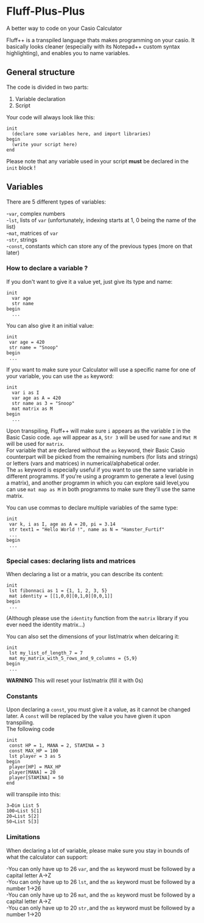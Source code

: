 # Fluff-Plus-Plus
A better way to code on your Casio Calculator

Fluff++ is a transpiled language thats makes programming on your casio. It basically looks cleaner (especially with its Notepad++ custom syntax highlighting), and enables you to name variables.

## General structure

The code is divided in two parts: 
1. Variable declaration
2. Script 


Your code will always look like this:  

```
init
  (declare some variables here, and import libraries)
begin
  (write your script here)
end
```

Please note that any variable used in your script **must** be declared in the `init` block !

## Variables

There are 5 different types of variables:

-`var`, complex numbers  
-`lst`, lists of `var` (unfortunately, indexing starts at 1, 0 being the name of the list)  
-`mat`, matrices of `var`  
-`str`, strings  
-`const`, constants which can store any of the previous types (more on that later) 

### How to declare a variable ?

If you don't want to give it a value yet, just give its type and name:

```
init
  var age
  str name
begin
  ...
 ```
 
 You can also give it an initial value:
 
 ```
 init
  var age = 420
  str name = "Snoop"
begin
  ...
```

If you want to make sure your Calculator will use a specific name for one of your variable, you can use the `as` keyword:  
  
  ```
  init
    var i as I
    var age as A = 420
    str name as 3 = "Snoop"
    mat matrix as M
  begin
    ...
  ```
 Upon transpiling, Fluff++ will make sure `i` appears as the variable `I` in the Basic Casio code. `age` will appear as `A`, `Str 3` will be used for `name` and `Mat M` will be used for `matrix`.  
 For variable that are declared without the `as` keyword, their Basic Casio counterpart will be picked from the remaining numbers (for lists and strings) or letters (vars and matrices) in numerical/alphabetical order.  
 The `as` keyword is especially useful if you want to use the same variable in different programms. If you're using a programm to generate a level (using a matrix), and another programm in which you can explore said level,you can use `mat map as M` in both programms to make sure they'll use the same matrix.
 
 You can use commas to declare multiple variables of the same type:  
 
   ```
  init
    var k, i as I, age as A = 20, pi = 3.14
    str text1 = "Hello World !", name as N = "Hamster_Furtif"
    ...
  begin
    ...
  ```
 
 ### Special cases: declaring lists and matrices
 
 When declaring a list or a matrix, you can describe its content:  
 ```
 init
  lst fibonnaci as 1 = {1, 1, 2, 3, 5}
  mat identity = [[1,0,0][0,1,0][0,0,1]]
 begin
  ...
 ```
 
 (Although please use the `identity` function from the `matrix` library if you ever need the identity matrix...)  
   
 You can also set the dimensions of your list/matrix when delcaring it:  
 ```
 init
  lst my_list_of_length_7 = 7
  mat my_matrix_with_5_rows_and_9_columns = {5,9}
begin
  ...
```
**WARNING** This will reset your list/matrix (fill it with 0s)
 
 ### Constants
 
 Upon declaring a `const`, you must give it a value, as it cannot be changed later. A `const` will be replaced by the value you have given it upon transpiling.    
 The following code  
   
 ```
 init
  const HP = 1, MANA = 2, STAMINA = 3
  const MAX_HP = 100
  lst player = 3 as 5
 begin
  player[HP] = MAX_HP
  player[MANA] = 20
  player[STAMINA] = 50
 end
 ```
 will transpile into this:
 ```
 3→Dim List 5
 100→List 5[1]
 20→List 5[2]
 50→List 5[3]
 ```
 
 ### Limitations
 
 When declaring a lot of variable, please make sure you stay in bounds of what the calculator can support:  
   
  -You can only have up to 26 `var`, and the `as` keyword must be followed by a capital letter A→Z  
  -You can only have up to 26 `lst`, and the `as` keyword must be followed by a number 1→26  
  -You can only have up to 26 `mat`, and the `as` keyword must be followed by a capital letter A→Z  
  -You can only have up to 20 `str,`and the `as` keyword must be followed by a number 1→20  
